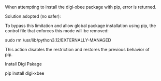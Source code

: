 When attempting to install the digi-xbee package with pip, error is returned.

Solution adopted (no safer):

To bypass this limitation and allow global package installation using pip, the control file that enforces this mode will be removed:

sudo rm /usr/lib/python3.12/EXTERNALLY-MANAGED

This action disables the restriction and restores the previous behavior of pip.

Install Digi Pakage

pip install digi-xbee
